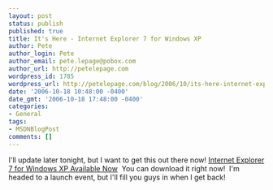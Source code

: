 ```yaml
---
layout: post
status: publish
published: true
title: It's Here - Internet Explorer 7 for Windows XP
author: Pete
author_login: Pete
author_email: pete.lepage@pobox.com
author_url: http://petelepage.com
wordpress_id: 1785
wordpress_url: http://petelepage.com/blog/2006/10/its-here-internet-explorer-7-for-windows-xp-2/
date: '2006-10-18 10:48:00 -0400'
date_gmt: '2006-10-18 17:48:00 -0400'
categories:
- General
tags:
- MSDNBlogPost
comments: []
---
```

<p>I'll update later tonight, but I want to get this out there now! <a href="http://blogs.msdn.com/ie/archive/2006/10/18/internet-explorer-7-for-windows-xp-available-now.aspx" mce_href="http://blogs.msdn.com/ie/archive/2006/10/18/internet-explorer-7-for-windows-xp-available-now.aspx">Internet Explorer 7 for Windows XP Available Now</a>&nbsp; You can download it right now!&nbsp; I'm headed to a launch event, but I'll fill you guys in when I get back!</p>

